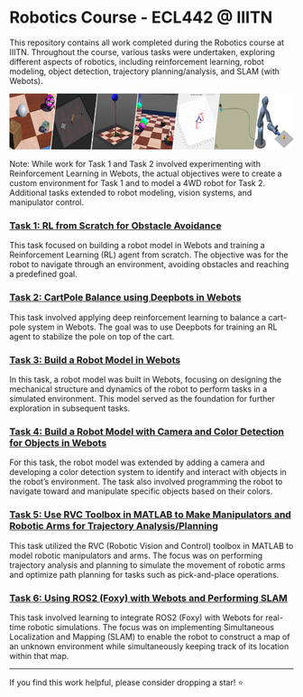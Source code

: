 # Robotics Course - ECL442 @ IIITN

This repository contains all work completed during the Robotics course at IIITN. Throughout the course, various tasks were undertaken, exploring different aspects of robotics, including reinforcement learning, robot modeling, object detection, trajectory planning/analysis, and SLAM (with Webots).
<p align="center">
  <img src="./cover.png" alt="cover" width="1100">
</p>
Note: While work for Task 1 and Task 2 involved experimenting with Reinforcement Learning in Webots, the actual objectives were to create a custom environment for Task 1 and to model a 4WD robot for Task 2. Additional tasks extended to robot modeling, vision systems, and manipulator control.

### [Task 1: RL from Scratch for Obstacle Avoidance](./Task%201)
This task focused on building a robot model in Webots and training a Reinforcement Learning (RL) agent from scratch. The objective was for the robot to navigate through an environment, avoiding obstacles and reaching a predefined goal.

### [Task 2: CartPole Balance using Deepbots in Webots](./Task%202) 
This task involved applying deep reinforcement learning to balance a cart-pole system in Webots. The goal was to use Deepbots for training an RL agent to stabilize the pole on top of the cart.

### [Task 3: Build a Robot Model in Webots](./Task%203) 
In this task, a robot model was built in Webots, focusing on designing the mechanical structure and dynamics of the robot to perform tasks in a simulated environment. This model served as the foundation for further exploration in subsequent tasks.

### [Task 4: Build a Robot Model with Camera and Color Detection for Objects in Webots](./Task%204) 
For this task, the robot model was extended by adding a camera and developing a color detection system to identify and interact with objects in the robot’s environment. The task also involved programming the robot to navigate toward and manipulate specific objects based on their colors.

### [Task 5: Use RVC Toolbox in MATLAB to Make Manipulators and Robotic Arms for Trajectory Analysis/Planning](./Task%205%20-%20RVC%20toolbox)
This task utilized the RVC (Robotic Vision and Control) toolbox in MATLAB to model robotic manipulators and arms. The focus was on performing trajectory analysis and planning to simulate the movement of robotic arms and optimize path planning for tasks such as pick-and-place operations.

### [Task 6: Using ROS2 (Foxy) with Webots and Performing SLAM](https://github.com/Jjateen/webots_ros2/tree/863ec3716a6e6c24c24dcaa9c7aebc4e5cb7e448)
This task involved learning to integrate ROS2 (Foxy) with Webots for real-time robotic simulations. The focus was on implementing Simultaneous Localization and Mapping (SLAM) to enable the robot to construct a map of an unknown environment while simultaneously keeping track of its location within that map.

---

If you find this work helpful, please consider dropping a star! ⭐

